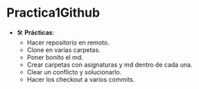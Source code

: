 # Practica1Github

- 🛠️ **Prácticas**:
  - Hacer repositorio en remoto.
  - Clone en varias carpetas.
  - Poner bonito el md.
  - Crear carpetas con asignaturas y md dentro de cada una.
  - Clear un conflicto y solucionarlo.
  - Hacer los checkout a varios commits.
